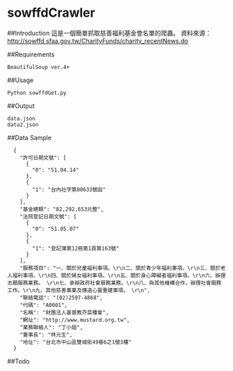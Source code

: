 sowffdCrawler
=============

##Introduction
  這是一個簡單抓取慈善福利基金會名單的爬蟲。
  資料來源：http://sowffd.sfaa.gov.tw/CharityFunds/charity_recentNews.do

##Requirements

    BeautifulSoup ver.4+

##Usage

    Python sowffdGet.py

##Output

    data.json
    data2.json

##Data Sample

      {
        "許可日期文號": [
          {
            "0": "51.04.14"
          }, 
          {
            "1": "台內社字第80633號函"
          }
        ], 
        "基金總額": "82,292,653元整", 
        "法院登記日期文號": [
          {
            "0": "51.05.07"
          }, 
          {
            "1": "登記簿第12冊第1頁第163號"
          }
        ], 
        "服務項目": "一、關於兒童福利事項。\r\n二、關於青少年福利事項。\r\n三、關於老人福利事項。\r\n四、關於婦女福利事項。\r\n五、關於身心障礙者福利事項。\r\n六、辦理志願服務業務。 \r\n七、承辦政府社會服務業務。\r\n八、與其他機構合作，辦理社會服務工作。\r\n九、其他慈善事業及傳道心靈重建事項。 \r\n", 
        "聯絡電話": "(02)2597-4868", 
        "代碼": "A0001", 
        "名稱": "財團法人基督教芥菜種會", 
        "網址": "http://www.mustard.org.tw", 
        "業務聯絡人": "丁小姐", 
        "董事長": "林元生", 
        "地址": "台北市中山區雙城街49巷6之1號3樓"
      }

##Todo
